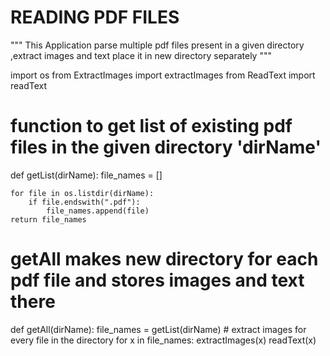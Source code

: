# READING PDF FILES 
"""
    This Application parse multiple pdf files present in a given directory ,extract images
    and text place it in new directory separately
"""


import os
from ExtractImages import extractImages
from ReadText import readText


# function to get list of existing pdf files in the given directory 'dirName'
def getList(dirName):
    file_names = []

    for file in os.listdir(dirName):
        if file.endswith(".pdf"):
            file_names.append(file)
    return file_names


# getAll makes new directory for each pdf file and stores images and text there
def getAll(dirName):
    file_names = getList(dirName)
    # extract images for every file in the directory
    for x in file_names:
        extractImages(x)
        readText(x)




